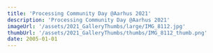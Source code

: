 ```yaml
---
title: 'Processing Community Day @Aarhus 2021'
description: 'Processing Community Day @Aarhus 2021'
imageUrl: '/assets/2021_GalleryThumbs/large/IMG_8112.jpg'
thumbUrl: '/assets/2021_GalleryThumbs/thumbs/IMG_8112_thumb.png'
date: 2005-01-01
---
```

